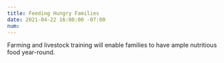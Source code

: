 ```yaml
---
title: Feeding Hungry Families
date: 2021-04-22 16:00:00 -07:00
num: 
---
```


Farming and livestock training will enable families to have ample nutritious food year-round.
